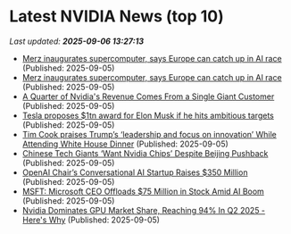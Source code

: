 # Latest NVIDIA News (top 10)
_Last updated: **2025-09-06 13:27:13**_

- [Merz inaugurates supercomputer, says Europe can catch up in AI race](https://www.channelnewsasia.com/world/germany-friedrich-merz-europe-supercomputer-ai-race-5334966) (Published: 2025-09-05)
- [Merz inaugurates supercomputer, says Europe can catch up in AI race](https://www.digitaljournal.com/world/merz-inaugurates-supercomputer-says-europe-can-catch-up-in-ai-race/article) (Published: 2025-09-05)
- [A Quarter of Nvidia's Revenue Comes From a Single Giant Customer](https://futurism.com/nvidia-revenue-mystery-customer) (Published: 2025-09-05)
- [Tesla proposes $1tn award for Elon Musk if he hits ambitious targets](https://www.bbc.co.uk/news/articles/cdx29qv4nvvo) (Published: 2025-09-05)
- [Tim Cook praises Trump’s ‘leadership and focus on innovation’ While Attending White House Dinner](https://www.mactrast.com/2025/09/tim-cook-praises-trumps-leadership-and-focus-on-innovation-while-attending-white-house-dinner/) (Published: 2025-09-05)
- [Chinese Tech Giants ‘Want Nvidia Chips’ Despite Beijing Pushback](https://biztoc.com/x/78379c882c0ccf24) (Published: 2025-09-05)
- [OpenAI Chair’s Conversational AI Startup Raises $350 Million](http://www.pymnts.com/artificial-intelligence-2/2025/openai-chairs-conversational-ai-startup-raises-350-million/) (Published: 2025-09-05)
- [MSFT: Microsoft CEO Offloads $75 Million in Stock Amid AI Boom](https://finance.yahoo.com/news/msft-microsoft-ceo-offloads-75-125857099.html) (Published: 2025-09-05)
- [Nvidia Dominates GPU Market Share, Reaching 94% In Q2 2025 - Here's Why](https://www.ndtvprofit.com/technology/nvidia-dominates-gpu-market-share-reaching-94-in-q2-2025-heres-why) (Published: 2025-09-05)
